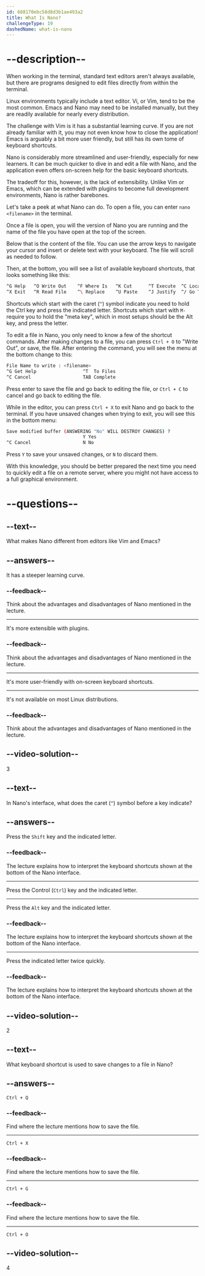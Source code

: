 ```yaml
---
id: 688170ebc58d8d3b1ae493a2
title: What Is Nano?
challengeType: 19
dashedName: what-is-nano
---
```


# --description--

When working in the terminal, standard text editors aren't always available, but there are programs designed to edit files directly from within the terminal.

Linux environments typically include a text editor. Vi, or Vim, tend to be the most common. Emacs and Nano may need to be installed manually, but they are readily available for nearly every distribution.

The challenge with Vim is it has a substantial learning curve. If you are not already familiar with it, you may not even know how to close the application! Emacs is arguably a bit more user friendly, but still has its own tome of keyboard shortcuts.

Nano is considerably more streamlined and user-friendly, especially for new learners. It can be much quicker to dive in and edit a file with Nano, and the application even offers on-screen help for the basic keyboard shortcuts.

The tradeoff for this, however, is the lack of extensibility. Unlike Vim or Emacs, which can be extended with plugins to become full development environments, Nano is rather barebones.

Let's take a peek at what Nano can do. To open a file, you can enter `nano <filename>` in the terminal.

Once a file is open, you will the version of Nano you are running and the name of the file you have open at the top of the screen.

Below that is the content of the file. You can use the arrow keys to navigate your cursor and insert or delete text with your keyboard. The file will scroll as needed to follow.

Then, at the bottom, you will see a list of available keyboard shortcuts, that looks something like this:

```bash
^G Help   ^O Write Out    ^F Where Is   ^K Cut      ^T Execute  ^C Location     M-U Undo    M-A Set Mark    M-] To Bracket    M-B Previous
^X Exit   ^R Read File    ^\ Replace    ^U Paste    ^J Justify  ^/ Go To Line   M-E Redo    M-6 Copy        ^B Where Was      M-F Next
```

Shortcuts which start with the caret (`^`) symbol indicate you need to hold the Ctrl key and press the indicated letter. Shortcuts which start with `M-` require you to hold the "meta key", which in most setups should be the Alt key, and press the letter.

To edit a file in Nano, you only need to know a few of the shortcut commands. After making changes to a file, you can press `Ctrl + O` to "Write Out", or save, the file. After entering the command, you will see the menu at the bottom change to this:

```bash
File Name to write : <filename>
^G Get Help                 ^T  To Files
^C Cancel                   TAB Complete
```

Press enter to save the file and go back to editing the file, or `Ctrl + C` to cancel and go back to editing the file.

While in the editor, you can press `Ctrl + X` to exit Nano and go back to the terminal. If you have unsaved changes when trying to exit, you will see this in the bottom menu:

```bash
Save modified buffer (ANSWERING "No" WILL DESTROY CHANGES) ?
                            Y Yes
^C Cancel                   N No
```

Press `Y` to save your unsaved changes, or `N` to discard them.

With this knowledge, you should be better prepared the next time you need to quickly edit a file on a remote server, where you might not have access to a full graphical environment.

# --questions--

## --text--

What makes Nano different from editors like Vim and Emacs?

## --answers--

It has a steeper learning curve.

### --feedback--

Think about the advantages and disadvantages of Nano mentioned in the lecture.

---

It's more extensible with plugins.

### --feedback--

Think about the advantages and disadvantages of Nano mentioned in the lecture.

---

It's more user-friendly with on-screen keyboard shortcuts.

---

It's not available on most Linux distributions.

### --feedback--

Think about the advantages and disadvantages of Nano mentioned in the lecture.

## --video-solution--

3

## --text--

In Nano's interface, what does the caret (`^`) symbol before a key indicate?

## --answers--

Press the `Shift` key and the indicated letter.

### --feedback--

The lecture explains how to interpret the keyboard shortcuts shown at the bottom of the Nano interface.

---

Press the Control (`Ctrl`) key and the indicated letter.

---

Press the `Alt` key and the indicated letter.

### --feedback--

The lecture explains how to interpret the keyboard shortcuts shown at the bottom of the Nano interface.

---

Press the indicated letter twice quickly.

### --feedback--

The lecture explains how to interpret the keyboard shortcuts shown at the bottom of the Nano interface.

## --video-solution--

2

## --text--

What keyboard shortcut is used to save changes to a file in Nano?

## --answers--

`Ctrl + Q`

### --feedback--

Find where the lecture mentions how to save the file.

---

`Ctrl + X`

### --feedback--

Find where the lecture mentions how to save the file.

---

`Ctrl + G`

### --feedback--

Find where the lecture mentions how to save the file.

---

`Ctrl + O`

## --video-solution--

4

